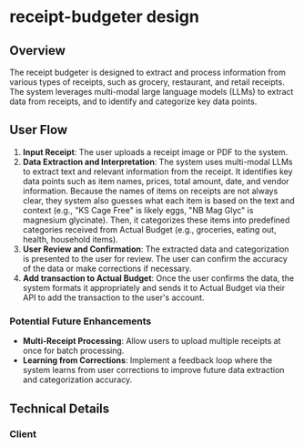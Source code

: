 # receipt-budgeter design

## Overview

The receipt budgeter is designed to extract and process information from various types of receipts, such as grocery, restaurant, and retail receipts. The system leverages multi-modal large language models (LLMs) to extract data from receipts, and to identify and categorize key data points.

## User Flow

1. **Input Receipt**: The user uploads a receipt image or PDF to the system.
2. **Data Extraction and Interpretation**: The system uses multi-modal LLMs to extract text and relevant information from the receipt. It identifies key data points such as item names, prices, total amount, date, and vendor information. Because the names of items on receipts are not always clear, they system also guesses what each item is based on the text and context (e.g., "KS Cage Free" is likely eggs, "NB Mag Glyc" is magnesium glycinate). Then, it categorizes these items into predefined categories received from Actual Budget (e.g., groceries, eating out, health, household items).
3. **User Review and Confirmation**: The extracted data and categorization is presented to the user for review. The user can confirm the accuracy of the data or make corrections if necessary.
4. **Add transaction to Actual Budget**: Once the user confirms the data, the system formats it appropriately and sends it to Actual Budget via their API to add the transaction to the user's account.

### Potential Future Enhancements

- **Multi-Receipt Processing**: Allow users to upload multiple receipts at once for batch processing.
- **Learning from Corrections**: Implement a feedback loop where the system learns from user corrections to improve future data extraction and categorization accuracy.

## Technical Details

### Client



